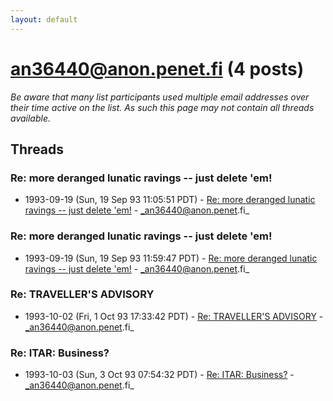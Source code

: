 ```yaml
---
layout: default
---
```


# an36440@anon.penet.fi (4 posts)

_Be aware that many list participants used multiple email addresses over their time active on the list. As such this page may not contain all threads available._

## Threads

### Re: more deranged lunatic ravings -- just delete 'em!
+ 1993-09-19 (Sun, 19 Sep 93 11:05:51 PDT) - [Re: more deranged lunatic ravings -- just delete 'em!](/archive/1993/09/2a14db7cf45462360bea755720834ff1f71465f9b96f38561dcc930e47fcbb81) - _an36440@anon.penet.fi_

### Re: more deranged lunatic ravings -- just delete 'em!
+ 1993-09-19 (Sun, 19 Sep 93 11:59:47 PDT) - [Re: more deranged lunatic ravings -- just delete 'em!](/archive/1993/09/5f907561a784be70ae73cc2eeb2c8bbae5c55d05d820567c5d787e4aef7eb93e) - _an36440@anon.penet.fi_

### Re: TRAVELLER'S ADVISORY
+ 1993-10-02 (Fri, 1 Oct 93 17:33:42 PDT) - [Re: TRAVELLER'S ADVISORY](/archive/1993/10/99815d132998b9b8345485bb9301b326a1f3df79127ace8b71de19cdf54e9564) - _an36440@anon.penet.fi_

### Re: ITAR: Business?
+ 1993-10-03 (Sun, 3 Oct 93 07:54:32 PDT) - [Re: ITAR: Business?](/archive/1993/10/974d7b3b76769799d3968f173b3b11be739ff02c4fa3ac4be1a375f1d4d3b7fb) - _an36440@anon.penet.fi_

